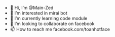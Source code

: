 - 👋 Hi, I’m @Main-Zed
- 👀 I’m interested in mirai bot
- 🌱 I’m currently learning code module
- 💞️ I’m looking to collaborate on facebook
- 📫 How to reach me facebook.com/toanhotface

<!---
Main-Zed/Main-Zed is a ✨ special ✨ repository because its `README.md` (this file) appears on your GitHub profile.
You can click the Preview link to take a look at your changes.
--->
